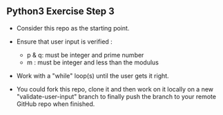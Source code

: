 Python3 Exercise Step 3
-----------------------
- Consider this repo as the starting point.

- Ensure that user input is verified :
	- p & q: must be integer and prime number
	- m : must be integer and less than the modulus

- Work with a "while" loop(s) until the user gets it right.

- You could fork this repo, clone it and then work on it locally on a new  "validate-user-input" branch to finally push the branch to your remote GitHub repo when finished. 
